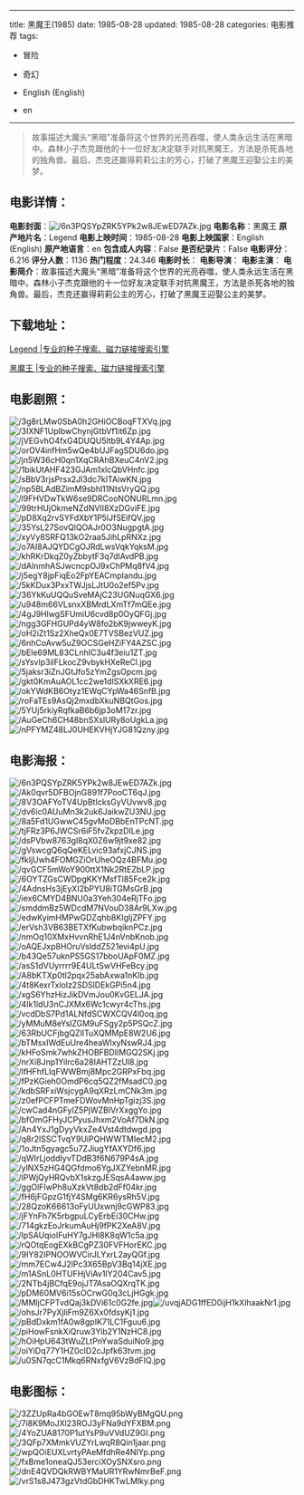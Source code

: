 
---
title: 黑魔王(1985)
date: 1985-08-28
updated: 1985-08-28
categories: 电影推荐
tags:
- 冒险
- 奇幻

- English (English)
- en
---


> 故事描述大魔头“黑暗”准备将这个世界的光亮吞噬，使人类永远生活在黑暗中。森林小子杰克跟他的十一位好友决定联手对抗黑魔王，方法是杀死各地的独角兽。最后，杰克还赢得莉莉公主的芳心，打破了黑魔王迎娶公主的美梦。

## **电影详情**：

**电影封面**：<img src="https://image.tmdb.org/t/p/w200/6n3PQSYpZRK5YPk2w8JEwED7AZk.jpg" alt="/6n3PQSYpZRK5YPk2w8JEwED7AZk.jpg" title="/6n3PQSYpZRK5YPk2w8JEwED7AZk.jpg">
**电影名称**：黑魔王
**原产地片名**：Legend
**电影上映时间**：1985-08-28
**电影上映国家**：English (English)
**原产地语言**：en
**包含成人内容**：False
**是否纪录片**：False
**电影评分**：6.216
**评分人数**：1136
**热门程度**：24.346
**电影时长**：
**电影导演**：
**电影主演**：
**电影简介**：故事描述大魔头“黑暗”准备将这个世界的光亮吞噬，使人类永远生活在黑暗中。森林小子杰克跟他的十一位好友决定联手对抗黑魔王，方法是杀死各地的独角兽。最后，杰克还赢得莉莉公主的芳心，打破了黑魔王迎娶公主的美梦。

## **下载地址**：
[Legend |专业的种子搜索、磁力链接搜索引擎](https://movie.amd794.com:2083/?search=Legend&ordering=&mode=match_phrase&page_size=10&page=1)

[黑魔王 |专业的种子搜索、磁力链接搜索引擎](https://movie.amd794.com:2083/?search=%E9%BB%91%E9%AD%94%E7%8E%8B&ordering=&mode=match_phrase&page_size=10&page=1)
 

## **电影剧照**：
<img src="https://image.tmdb.org/t/p/original/3g8rLMw0SbA0h2GHiOCBoqFTXVq.jpg" alt="/3g8rLMw0SbA0h2GHiOCBoqFTXVq.jpg" title="/3g8rLMw0SbA0h2GHiOCBoqFTXVq.jpg"><img src="https://image.tmdb.org/t/p/original/3IXNF1UpIbwChynjGtbVf1it6Zp.jpg" alt="/3IXNF1UpIbwChynjGtbVf1it6Zp.jpg" title="/3IXNF1UpIbwChynjGtbVf1it6Zp.jpg"><img src="https://image.tmdb.org/t/p/original/jVEGvhO4fxG4DUQU5ltb9L4Y4Ap.jpg" alt="/jVEGvhO4fxG4DUQU5ltb9L4Y4Ap.jpg" title="/jVEGvhO4fxG4DUQU5ltb9L4Y4Ap.jpg"><img src="https://image.tmdb.org/t/p/original/orOV4infHm5wQe4bUJFagSDU6do.jpg" alt="/orOV4infHm5wQe4bUJFagSDU6do.jpg" title="/orOV4infHm5wQe4bUJFagSDU6do.jpg"><img src="https://image.tmdb.org/t/p/original/jn5W36cH0qn1XqCRAhBXeuC4nV2.jpg" alt="/jn5W36cH0qn1XqCRAhBXeuC4nV2.jpg" title="/jn5W36cH0qn1XqCRAhBXeuC4nV2.jpg"><img src="https://image.tmdb.org/t/p/original/1bikUtAHF423GJAm1xlcQbVHnfc.jpg" alt="/1bikUtAHF423GJAm1xlcQbVHnfc.jpg" title="/1bikUtAHF423GJAm1xlcQbVHnfc.jpg"><img src="https://image.tmdb.org/t/p/original/sBbV3rjsPrsx2Jl3dc7kITAiwKN.jpg" alt="/sBbV3rjsPrsx2Jl3dc7kITAiwKN.jpg" title="/sBbV3rjsPrsx2Jl3dc7kITAiwKN.jpg"><img src="https://image.tmdb.org/t/p/original/np5BLAdBZimM9sbhl11NtsVryQQ.jpg" alt="/np5BLAdBZimM9sbhl11NtsVryQQ.jpg" title="/np5BLAdBZimM9sbhl11NtsVryQQ.jpg"><img src="https://image.tmdb.org/t/p/original/l9FHVDwTkW6se9DRCooNONURLmn.jpg" alt="/l9FHVDwTkW6se9DRCooNONURLmn.jpg" title="/l9FHVDwTkW6se9DRCooNONURLmn.jpg"><img src="https://image.tmdb.org/t/p/original/99trHUjOkmeNZdNVII8XzDGviFE.jpg" alt="/99trHUjOkmeNZdNVII8XzDGviFE.jpg" title="/99trHUjOkmeNZdNVII8XzDGviFE.jpg"><img src="https://image.tmdb.org/t/p/original/pD8Xq2rvSYFdXbY1P5lJfSEifQV.jpg" alt="/pD8Xq2rvSYFdXbY1P5lJfSEifQV.jpg" title="/pD8Xq2rvSYFdXbY1P5lJfSEifQV.jpg"><img src="https://image.tmdb.org/t/p/original/35YsL27SovQlQOAJr0O3NugpgtA.jpg" alt="/35YsL27SovQlQOAJr0O3NugpgtA.jpg" title="/35YsL27SovQlQOAJr0O3NugpgtA.jpg"><img src="https://image.tmdb.org/t/p/original/xyVy8SRFQ13kO2raa5JihLpRNXz.jpg" alt="/xyVy8SRFQ13kO2raa5JihLpRNXz.jpg" title="/xyVy8SRFQ13kO2raa5JihLpRNXz.jpg"><img src="https://image.tmdb.org/t/p/original/o7AI8AJQYDCgOJRdLwsVqkYqksM.jpg" alt="/o7AI8AJQYDCgOJRdLwsVqkYqksM.jpg" title="/o7AI8AJQYDCgOJRdLwsVqkYqksM.jpg"><img src="https://image.tmdb.org/t/p/original/khRKrDkqZ0yZbbytF3q7dlAvdPB.jpg" alt="/khRKrDkqZ0yZbbytF3q7dlAvdPB.jpg" title="/khRKrDkqZ0yZbbytF3q7dlAvdPB.jpg"><img src="https://image.tmdb.org/t/p/original/dAlnmhASJwcncpOJ9xChPMq8fV4.jpg" alt="/dAlnmhASJwcncpOJ9xChPMq8fV4.jpg" title="/dAlnmhASJwcncpOJ9xChPMq8fV4.jpg"><img src="https://image.tmdb.org/t/p/original/j5egY8jpFiqEo2FpYEACmpIandu.jpg" alt="/j5egY8jpFiqEo2FpYEACmpIandu.jpg" title="/j5egY8jpFiqEo2FpYEACmpIandu.jpg"><img src="https://image.tmdb.org/t/p/original/5kKDux3PxxTWJjsLJtU0o2ef5Pv.jpg" alt="/5kKDux3PxxTWJjsLJtU0o2ef5Pv.jpg" title="/5kKDux3PxxTWJjsLJtU0o2ef5Pv.jpg"><img src="https://image.tmdb.org/t/p/original/36YkKuUQQuSveMAjC23UGNuqGX6.jpg" alt="/36YkKuUQQuSveMAjC23UGNuqGX6.jpg" title="/36YkKuUQQuSveMAjC23UGNuqGX6.jpg"><img src="https://image.tmdb.org/t/p/original/u948m66VLsnxXBMrdLXmTf7mQEe.jpg" alt="/u948m66VLsnxXBMrdLXmTf7mQEe.jpg" title="/u948m66VLsnxXBMrdLXmTf7mQEe.jpg"><img src="https://image.tmdb.org/t/p/original/4gJ9HlwgSFUmiU6cvd8p0OyQFGj.jpg" alt="/4gJ9HlwgSFUmiU6cvd8p0OyQFGj.jpg" title="/4gJ9HlwgSFUmiU6cvd8p0OyQFGj.jpg"><img src="https://image.tmdb.org/t/p/original/ngg3GFHGUPd4yW8fo2bK9jwweyK.jpg" alt="/ngg3GFHGUPd4yW8fo2bK9jwweyK.jpg" title="/ngg3GFHGUPd4yW8fo2bK9jwweyK.jpg"><img src="https://image.tmdb.org/t/p/original/oH2iZt1Sz2XheQx0E7TVSBezVUZ.jpg" alt="/oH2iZt1Sz2XheQx0E7TVSBezVUZ.jpg" title="/oH2iZt1Sz2XheQx0E7TVSBezVUZ.jpg"><img src="https://image.tmdb.org/t/p/original/6nhCoAvw5uZ9OCSGeHZiFY4AZSC.jpg" alt="/6nhCoAvw5uZ9OCSGeHZiFY4AZSC.jpg" title="/6nhCoAvw5uZ9OCSGeHZiFY4AZSC.jpg"><img src="https://image.tmdb.org/t/p/original/bEle69ML83CLnhIC3u4f3eiu1ZT.jpg" alt="/bEle69ML83CLnhIC3u4f3eiu1ZT.jpg" title="/bEle69ML83CLnhIC3u4f3eiu1ZT.jpg"><img src="https://image.tmdb.org/t/p/original/sYsvlp3ilFLkocZ9vbykHXeReCl.jpg" alt="/sYsvlp3ilFLkocZ9vbykHXeReCl.jpg" title="/sYsvlp3ilFLkocZ9vbykHXeReCl.jpg"><img src="https://image.tmdb.org/t/p/original/5jaksr3iZnJGtJfo5zYmZgsOpcm.jpg" alt="/5jaksr3iZnJGtJfo5zYmZgsOpcm.jpg" title="/5jaksr3iZnJGtJfo5zYmZgsOpcm.jpg"><img src="https://image.tmdb.org/t/p/original/gkt0KmAuAOL1cc2we1dlSXkXRE6.jpg" alt="/gkt0KmAuAOL1cc2we1dlSXkXRE6.jpg" title="/gkt0KmAuAOL1cc2we1dlSXkXRE6.jpg"><img src="https://image.tmdb.org/t/p/original/okYWdKB6Otyz1EWqCYpWa46SnfB.jpg" alt="/okYWdKB6Otyz1EWqCYpWa46SnfB.jpg" title="/okYWdKB6Otyz1EWqCYpWa46SnfB.jpg"><img src="https://image.tmdb.org/t/p/original/roFaTEs9AsQj2mxdbXkuNBQtGos.jpg" alt="/roFaTEs9AsQj2mxdbXkuNBQtGos.jpg" title="/roFaTEs9AsQj2mxdbXkuNBQtGos.jpg"><img src="https://image.tmdb.org/t/p/original/5YUj5rkiyRqfkaB6b6jp3oM17zr.jpg" alt="/5YUj5rkiyRqfkaB6b6jp3oM17zr.jpg" title="/5YUj5rkiyRqfkaB6b6jp3oM17zr.jpg"><img src="https://image.tmdb.org/t/p/original/AuGeCh6CH48bnSXslURy8oUgkLa.jpg" alt="/AuGeCh6CH48bnSXslURy8oUgkLa.jpg" title="/AuGeCh6CH48bnSXslURy8oUgkLa.jpg"><img src="https://image.tmdb.org/t/p/original/nPFYMZ48LJ0UHEKVHjYJG81Qzny.jpg" alt="/nPFYMZ48LJ0UHEKVHjYJG81Qzny.jpg" title="/nPFYMZ48LJ0UHEKVHjYJG81Qzny.jpg">

## **电影海报**：
<img src="https://image.tmdb.org/t/p/original/6n3PQSYpZRK5YPk2w8JEwED7AZk.jpg" alt="/6n3PQSYpZRK5YPk2w8JEwED7AZk.jpg" title="/6n3PQSYpZRK5YPk2w8JEwED7AZk.jpg"><img src="https://image.tmdb.org/t/p/original/Ak0qvr5DFBOjnG891f7PooCT6qJ.jpg" alt="/Ak0qvr5DFBOjnG891f7PooCT6qJ.jpg" title="/Ak0qvr5DFBOjnG891f7PooCT6qJ.jpg"><img src="https://image.tmdb.org/t/p/original/8V3OAFYoTV4UpBtIcksGyVUvwv8.jpg" alt="/8V3OAFYoTV4UpBtIcksGyVUvwv8.jpg" title="/8V3OAFYoTV4UpBtIcksGyVUvwv8.jpg"><img src="https://image.tmdb.org/t/p/original/dv6ic0AUuMn3k2uk6JaikwZU3NU.jpg" alt="/dv6ic0AUuMn3k2uk6JaikwZU3NU.jpg" title="/dv6ic0AUuMn3k2uk6JaikwZU3NU.jpg"><img src="https://image.tmdb.org/t/p/original/8a5Fd1UGwwC45gvMoDBbEnTPcNT.jpg" alt="/8a5Fd1UGwwC45gvMoDBbEnTPcNT.jpg" title="/8a5Fd1UGwwC45gvMoDBbEnTPcNT.jpg"><img src="https://image.tmdb.org/t/p/original/tjFRz3P6JWCSr6iF5fvZkpzDILe.jpg" alt="/tjFRz3P6JWCSr6iF5fvZkpzDILe.jpg" title="/tjFRz3P6JWCSr6iF5fvZkpzDILe.jpg"><img src="https://image.tmdb.org/t/p/original/dsPVbw8763gl8qX0Z6w9jt9xe82.jpg" alt="/dsPVbw8763gl8qX0Z6w9jt9xe82.jpg" title="/dsPVbw8763gl8qX0Z6w9jt9xe82.jpg"><img src="https://image.tmdb.org/t/p/original/gVswcgQ6qQeKELvic93afxjCJNS.jpg" alt="/gVswcgQ6qQeKELvic93afxjCJNS.jpg" title="/gVswcgQ6qQeKELvic93afxjCJNS.jpg"><img src="https://image.tmdb.org/t/p/original/fkIjUwh4FOMGZiOrUheOQz4BFMu.jpg" alt="/fkIjUwh4FOMGZiOrUheOQz4BFMu.jpg" title="/fkIjUwh4FOMGZiOrUheOQz4BFMu.jpg"><img src="https://image.tmdb.org/t/p/original/qvGCF5mWoY900ttX1Nk2RtEZbLP.jpg" alt="/qvGCF5mWoY900ttX1Nk2RtEZbLP.jpg" title="/qvGCF5mWoY900ttX1Nk2RtEZbLP.jpg"><img src="https://image.tmdb.org/t/p/original/6OYTZGsCWDpgKKYMsfTl85Fce2k.jpg" alt="/6OYTZGsCWDpgKKYMsfTl85Fce2k.jpg" title="/6OYTZGsCWDpgKKYMsfTl85Fce2k.jpg"><img src="https://image.tmdb.org/t/p/original/4AdnsHs3jEyXI2bPYU8iTGMsGrB.jpg" alt="/4AdnsHs3jEyXI2bPYU8iTGMsGrB.jpg" title="/4AdnsHs3jEyXI2bPYU8iTGMsGrB.jpg"><img src="https://image.tmdb.org/t/p/original/iex6CMYD4BNU0a3Yeh304eRjTFo.jpg" alt="/iex6CMYD4BNU0a3Yeh304eRjTFo.jpg" title="/iex6CMYD4BNU0a3Yeh304eRjTFo.jpg"><img src="https://image.tmdb.org/t/p/original/smddmBz5WDcdM7NVouD38Ar9LXw.jpg" alt="/smddmBz5WDcdM7NVouD38Ar9LXw.jpg" title="/smddmBz5WDcdM7NVouD38Ar9LXw.jpg"><img src="https://image.tmdb.org/t/p/original/edwKyimHMPwGDZqhb8KIgIjZPFY.jpg" alt="/edwKyimHMPwGDZqhb8KIgIjZPFY.jpg" title="/edwKyimHMPwGDZqhb8KIgIjZPFY.jpg"><img src="https://image.tmdb.org/t/p/original/erVsh3VB63BETXfKubwbqiknPCz.jpg" alt="/erVsh3VB63BETXfKubwbqiknPCz.jpg" title="/erVsh3VB63BETXfKubwbqiknPCz.jpg"><img src="https://image.tmdb.org/t/p/original/nmOq10XMxHvvnRhE1J4nVnbKnob.jpg" alt="/nmOq10XMxHvvnRhE1J4nVnbKnob.jpg" title="/nmOq10XMxHvvnRhE1J4nVnbKnob.jpg"><img src="https://image.tmdb.org/t/p/original/oAQEJxp8HOruVslddZ521evi4pU.jpg" alt="/oAQEJxp8HOruVslddZ521evi4pU.jpg" title="/oAQEJxp8HOruVslddZ521evi4pU.jpg"><img src="https://image.tmdb.org/t/p/original/b43Qe57uknPS5GS17bboUApF0MZ.jpg" alt="/b43Qe57uknPS5GS17bboUApF0MZ.jpg" title="/b43Qe57uknPS5GS17bboUApF0MZ.jpg"><img src="https://image.tmdb.org/t/p/original/asS1dVUyrrrr9E4ULtSwVHFeBcy.jpg" alt="/asS1dVUyrrrr9E4ULtSwVHFeBcy.jpg" title="/asS1dVUyrrrr9E4ULtSwVHFeBcy.jpg"><img src="https://image.tmdb.org/t/p/original/A8bKTXp0tl2pqx25abAxwa1nKlb.jpg" alt="/A8bKTXp0tl2pqx25abAxwa1nKlb.jpg" title="/A8bKTXp0tl2pqx25abAxwa1nKlb.jpg"><img src="https://image.tmdb.org/t/p/original/4t8KexrTxlolz2SDSlDEkGPi5n4.jpg" alt="/4t8KexrTxlolz2SDSlDEkGPi5n4.jpg" title="/4t8KexrTxlolz2SDSlDEkGPi5n4.jpg"><img src="https://image.tmdb.org/t/p/original/xgS6YhzHizJikDVmJou0KvGELJA.jpg" alt="/xgS6YhzHizJikDVmJou0KvGELJA.jpg" title="/xgS6YhzHizJikDVmJou0KvGELJA.jpg"><img src="https://image.tmdb.org/t/p/original/4Ik1ldU3nCJXMx6Wc1cwyr4cThs.jpg" alt="/4Ik1ldU3nCJXMx6Wc1cwyr4cThs.jpg" title="/4Ik1ldU3nCJXMx6Wc1cwyr4cThs.jpg"><img src="https://image.tmdb.org/t/p/original/vcdDbS7Pd1ALNfdSCWXCQV4l0oq.jpg" alt="/vcdDbS7Pd1ALNfdSCWXCQV4l0oq.jpg" title="/vcdDbS7Pd1ALNfdSCWXCQV4l0oq.jpg"><img src="https://image.tmdb.org/t/p/original/yMMuM8eYslZGM9uFSgy2p5PSQcZ.jpg" alt="/yMMuM8eYslZGM9uFSgy2p5PSQcZ.jpg" title="/yMMuM8eYslZGM9uFSgy2p5PSQcZ.jpg"><img src="https://image.tmdb.org/t/p/original/63RbUCFjbgQZlITuXQMMpE8W2U6.jpg" alt="/63RbUCFjbgQZlITuXQMMpE8W2U6.jpg" title="/63RbUCFjbgQZlITuXQMMpE8W2U6.jpg"><img src="https://image.tmdb.org/t/p/original/bTMsxIWdEuUre4heaWIxyNswRJ4.jpg" alt="/bTMsxIWdEuUre4heaWIxyNswRJ4.jpg" title="/bTMsxIWdEuUre4heaWIxyNswRJ4.jpg"><img src="https://image.tmdb.org/t/p/original/kHFoSmk7whkZHOBFBDIlMGQ2SKj.jpg" alt="/kHFoSmk7whkZHOBFBDIlMGQ2SKj.jpg" title="/kHFoSmk7whkZHOBFBDIlMGQ2SKj.jpg"><img src="https://image.tmdb.org/t/p/original/nrXi8Jnp1Yilrc6a28IAHTZzUl8.jpg" alt="/nrXi8Jnp1Yilrc6a28IAHTZzUl8.jpg" title="/nrXi8Jnp1Yilrc6a28IAHTZzUl8.jpg"><img src="https://image.tmdb.org/t/p/original/lfHFhfLlqFWWBmj8Mpc2GRPxFbq.jpg" alt="/lfHFhfLlqFWWBmj8Mpc2GRPxFbq.jpg" title="/lfHFhfLlqFWWBmj8Mpc2GRPxFbq.jpg"><img src="https://image.tmdb.org/t/p/original/fPzKGieh0OmdP6cq5QZ2fMsadC0.jpg" alt="/fPzKGieh0OmdP6cq5QZ2fMsadC0.jpg" title="/fPzKGieh0OmdP6cq5QZ2fMsadC0.jpg"><img src="https://image.tmdb.org/t/p/original/kdbSRFxiWsjcygA9qXRzLmCNk3m.jpg" alt="/kdbSRFxiWsjcygA9qXRzLmCNk3m.jpg" title="/kdbSRFxiWsjcygA9qXRzLmCNk3m.jpg"><img src="https://image.tmdb.org/t/p/original/z0efPCFPTmeFDWovMnHpTgizj3S.jpg" alt="/z0efPCFPTmeFDWovMnHpTgizj3S.jpg" title="/z0efPCFPTmeFDWovMnHpTgizj3S.jpg"><img src="https://image.tmdb.org/t/p/original/cwCad4nGFylZ5PjWZBlVrXxggYo.jpg" alt="/cwCad4nGFylZ5PjWZBlVrXxggYo.jpg" title="/cwCad4nGFylZ5PjWZBlVrXxggYo.jpg"><img src="https://image.tmdb.org/t/p/original/bfOmGFHyJCPyusJhxm2VoAf7DkN.jpg" alt="/bfOmGFHyJCPyusJhxm2VoAf7DkN.jpg" title="/bfOmGFHyJCPyusJhxm2VoAf7DkN.jpg"><img src="https://image.tmdb.org/t/p/original/An4YxJ1gDyyVkxZe4Vst4dtdwgd.jpg" alt="/An4YxJ1gDyyVkxZe4Vst4dtdwgd.jpg" title="/An4YxJ1gDyyVkxZe4Vst4dtdwgd.jpg"><img src="https://image.tmdb.org/t/p/original/q8r2lSSCTvqY9UiPQHWWTMIecM2.jpg" alt="/q8r2lSSCTvqY9UiPQHWWTMIecM2.jpg" title="/q8r2lSSCTvqY9UiPQHWWTMIecM2.jpg"><img src="https://image.tmdb.org/t/p/original/1oJtn5gyagc5u7ZJiugYfAXYDf6.jpg" alt="/1oJtn5gyagc5u7ZJiugYfAXYDf6.jpg" title="/1oJtn5gyagc5u7ZJiugYfAXYDf6.jpg"><img src="https://image.tmdb.org/t/p/original/qWIrLjoddIyvTDdB3f6N679P4sA.jpg" alt="/qWIrLjoddIyvTDdB3f6N679P4sA.jpg" title="/qWIrLjoddIyvTDdB3f6N679P4sA.jpg"><img src="https://image.tmdb.org/t/p/original/ylNX5zHG4QGfdmo6YgJXZYebnMR.jpg" alt="/ylNX5zHG4QGfdmo6YgJXZYebnMR.jpg" title="/ylNX5zHG4QGfdmo6YgJXZYebnMR.jpg"><img src="https://image.tmdb.org/t/p/original/lPWjQyHRQvbX1skzgJESqsA4aww.jpg" alt="/lPWjQyHRQvbX1skzgJESqsA4aww.jpg" title="/lPWjQyHRQvbX1skzgJESqsA4aww.jpg"><img src="https://image.tmdb.org/t/p/original/ggOlFIwPh8uXzkVt8db2dFf04kr.jpg" alt="/ggOlFIwPh8uXzkVt8db2dFf04kr.jpg" title="/ggOlFIwPh8uXzkVt8db2dFf04kr.jpg"><img src="https://image.tmdb.org/t/p/original/fH6jFGpzG1fjY4SMg6KR6ysRh5V.jpg" alt="/fH6jFGpzG1fjY4SMg6KR6ysRh5V.jpg" title="/fH6jFGpzG1fjY4SMg6KR6ysRh5V.jpg"><img src="https://image.tmdb.org/t/p/original/28QzoK66613oFyUUxwnj9cGWP83.jpg" alt="/28QzoK66613oFyUUxwnj9cGWP83.jpg" title="/28QzoK66613oFyUUxwnj9cGWP83.jpg"><img src="https://image.tmdb.org/t/p/original/jFYnFh7K5rbgpuLCyErbEi30CHw.jpg" alt="/jFYnFh7K5rbgpuLCyErbEi30CHw.jpg" title="/jFYnFh7K5rbgpuLCyErbEi30CHw.jpg"><img src="https://image.tmdb.org/t/p/original/714gkzEoJrkumAuHj9fPK2XeA8V.jpg" alt="/714gkzEoJrkumAuHj9fPK2XeA8V.jpg" title="/714gkzEoJrkumAuHj9fPK2XeA8V.jpg"><img src="https://image.tmdb.org/t/p/original/lpSAUqioIFuHY7gJHl8K8qW1c5a.jpg" alt="/lpSAUqioIFuHY7gJHl8K8qW1c5a.jpg" title="/lpSAUqioIFuHY7gJHl8K8qW1c5a.jpg"><img src="https://image.tmdb.org/t/p/original/rQOtqEogEXkBCgPZ30FVFHorEKC.jpg" alt="/rQOtqEogEXkBCgPZ30FVFHorEKC.jpg" title="/rQOtqEogEXkBCgPZ30FVFHorEKC.jpg"><img src="https://image.tmdb.org/t/p/original/9IY82IPNOOWVCirJLYxrL2ayQGf.jpg" alt="/9IY82IPNOOWVCirJLYxrL2ayQGf.jpg" title="/9IY82IPNOOWVCirJLYxrL2ayQGf.jpg"><img src="https://image.tmdb.org/t/p/original/mm7ECw4J2lPc3X65BpV3Bq14jXE.jpg" alt="/mm7ECw4J2lPc3X65BpV3Bq14jXE.jpg" title="/mm7ECw4J2lPc3X65BpV3Bq14jXE.jpg"><img src="https://image.tmdb.org/t/p/original/m1ASnL0HTUFHjViAv1IY204Cav5.jpg" alt="/m1ASnL0HTUFHjViAv1IY204Cav5.jpg" title="/m1ASnL0HTUFHjViAv1IY204Cav5.jpg"><img src="https://image.tmdb.org/t/p/original/2NTb4jBCfqE9ojJT7AsaOQXrqTK.jpg" alt="/2NTb4jBCfqE9ojJT7AsaOQXrqTK.jpg" title="/2NTb4jBCfqE9ojJT7AsaOQXrqTK.jpg"><img src="https://image.tmdb.org/t/p/original/pDM60MV6i15sOCrwG0q3cLjHGgk.jpg" alt="/pDM60MV6i15sOCrwG0q3cLjHGgk.jpg" title="/pDM60MV6i15sOCrwG0q3cLjHGgk.jpg"><img src="https://image.tmdb.org/t/p/original/MMljCFPTvdQaj3kDVi61c0G2fe.jpg" alt="/MMljCFPTvdQaj3kDVi61c0G2fe.jpg" title="/MMljCFPTvdQaj3kDVi61c0G2fe.jpg"><img src="https://image.tmdb.org/t/p/original/uvqjADG1ffED0ijH1kXlhaakNr1.jpg" alt="/uvqjADG1ffED0ijH1kXlhaakNr1.jpg" title="/uvqjADG1ffED0ijH1kXlhaakNr1.jpg"><img src="https://image.tmdb.org/t/p/original/ohsJr7PyXjliFm9Z6Xx0fdsyKj1.jpg" alt="/ohsJr7PyXjliFm9Z6Xx0fdsyKj1.jpg" title="/ohsJr7PyXjliFm9Z6Xx0fdsyKj1.jpg"><img src="https://image.tmdb.org/t/p/original/pBdDxkm1fA0w8gpIK71LC1Fguu6.jpg" alt="/pBdDxkm1fA0w8gpIK71LC1Fguu6.jpg" title="/pBdDxkm1fA0w8gpIK71LC1Fguu6.jpg"><img src="https://image.tmdb.org/t/p/original/piHowFsnkXiQruw3Yib2Y1NzHC8.jpg" alt="/piHowFsnkXiQruw3Yib2Y1NzHC8.jpg" title="/piHowFsnkXiQruw3Yib2Y1NzHC8.jpg"><img src="https://image.tmdb.org/t/p/original/hOiHpU643tWuZLtPnYwaSduiNo9.jpg" alt="/hOiHpU643tWuZLtPnYwaSduiNo9.jpg" title="/hOiHpU643tWuZLtPnYwaSduiNo9.jpg"><img src="https://image.tmdb.org/t/p/original/oiYiDq77Y1HZ0cID2cJpfk63tvm.jpg" alt="/oiYiDq77Y1HZ0cID2cJpfk63tvm.jpg" title="/oiYiDq77Y1HZ0cID2cJpfk63tvm.jpg"><img src="https://image.tmdb.org/t/p/original/u0SN7qcC1Mkq6RNxfgV6VzBdFIQ.jpg" alt="/u0SN7qcC1Mkq6RNxfgV6VzBdFIQ.jpg" title="/u0SN7qcC1Mkq6RNxfgV6VzBdFIQ.jpg">

## **电影图标**：
<img src="https://image.tmdb.org/t/p/original/3ZZUpRa4bGOEwT8mq95bWyBMgQU.png" alt="/3ZZUpRa4bGOEwT8mq95bWyBMgQU.png" title="/3ZZUpRa4bGOEwT8mq95bWyBMgQU.png"><img src="https://image.tmdb.org/t/p/original/7i8K9MoJXl23ROJ3yFNa9dYFXBM.png" alt="/7i8K9MoJXl23ROJ3yFNa9dYFXBM.png" title="/7i8K9MoJXl23ROJ3yFNa9dYFXBM.png"><img src="https://image.tmdb.org/t/p/original/4YoZUA8170P1utYsP9uVVdUZ9GI.png" alt="/4YoZUA8170P1utYsP9uVVdUZ9GI.png" title="/4YoZUA8170P1utYsP9uVVdUZ9GI.png"><img src="https://image.tmdb.org/t/p/original/3QFp7XMmkVUZYrLwqR8Qin1jaar.png" alt="/3QFp7XMmkVUZYrLwqR8Qin1jaar.png" title="/3QFp7XMmkVUZYrLwqR8Qin1jaar.png"><img src="https://image.tmdb.org/t/p/original/wpQOiEUXLvrtyPAeMfdhRe4NIYp.png" alt="/wpQOiEUXLvrtyPAeMfdhRe4NIYp.png" title="/wpQOiEUXLvrtyPAeMfdhRe4NIYp.png"><img src="https://image.tmdb.org/t/p/original/fxBme1oneaQJ53erciXOySNXsro.png" alt="/fxBme1oneaQJ53erciXOySNXsro.png" title="/fxBme1oneaQJ53erciXOySNXsro.png"><img src="https://image.tmdb.org/t/p/original/dnE4QVDQkRWBYMaUR1YRwNmrBeF.png" alt="/dnE4QVDQkRWBYMaUR1YRwNmrBeF.png" title="/dnE4QVDQkRWBYMaUR1YRwNmrBeF.png"><img src="https://image.tmdb.org/t/p/original/vrS1s8J473gzVtdGbDHKTwLMlky.png" alt="/vrS1s8J473gzVtdGbDHKTwLMlky.png" title="/vrS1s8J473gzVtdGbDHKTwLMlky.png">
